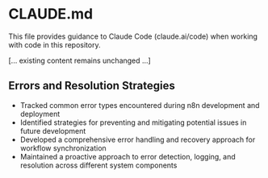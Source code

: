 # CLAUDE.md

This file provides guidance to Claude Code (claude.ai/code) when working with code in this repository.

[... existing content remains unchanged ...]

## Errors and Resolution Strategies

- Tracked common error types encountered during n8n development and deployment
- Identified strategies for preventing and mitigating potential issues in future development
- Developed a comprehensive error handling and recovery approach for workflow synchronization
- Maintained a proactive approach to error detection, logging, and resolution across different system components